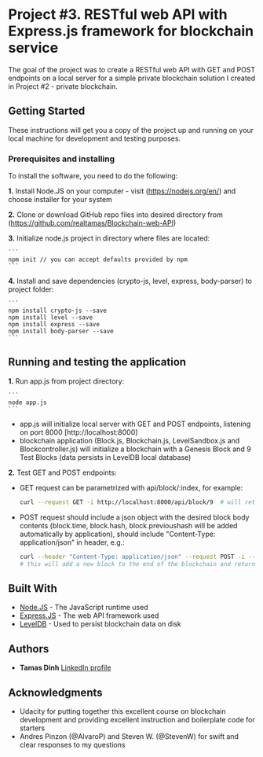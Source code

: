 # Project #3. RESTful web API with Express.js framework for blockchain service

The goal of the project was to create a RESTful web API with GET and POST endpoints on a local server for a simple private blockchain solution I created in Project #2 - private blockchain.

## Getting Started

These instructions will get you a copy of the project up and running on your local machine for development and testing purposes. 

### Prerequisites and installing

To install the software, you need to do the following:

**1.** Install Node.JS on your computer - visit (https://nodejs.org/en/) and choose installer for your system

**2.** Clone or download GitHub repo files into desired directory from (https://github.com/realtamas/Blockchain-web-API)

**3.** Initialize node.js project in directory where files are located:

    ```
    npm init // you can accept defaults provided by npm
    ```
    

**4.** Install and save dependencies (crypto-js, level, express, body-parser) to project folder:

    ```
    npm install crypto-js --save
    npm install level --save
    npm install express --save
    npm install body-parser --save
    ```

## Running and testing the application

**1.** Run app.js from project directory:

    ```
    node app.js
    ```

* app.js will initialize local server with GET and POST endpoints, listening on port 8000 [http://localhost:8000]
* blockchain application (Block.js, Blockchain.js, LevelSandbox.js and Blockcontroller.js) will initialize a blockchain with a Genesis Block and 9 Test Blocks (data persists in LevelDB local database)

**2.** Test GET and POST endpoints:

* GET request can be parametrized with api/block/:index, for example:

    ```bash
    curl --request GET -i http://localhost:8000/api/block/9  # will return Block #9 from blockchain
    ```

* POST request should include a json object with the desired block body contents (block.time, block.hash, block.previoushash will be added automatically by application), should include "Content-Type: application/json" in header, e.g.:

    ```bash
    curl --header "Content-Type: application/json" --request POST -i --data '{"body":"Test Block"}' http://localhost:8000/api/block
    # this will add a new block to the end of the blockchain and return the contents of the new block in json format
    ```


## Built With

* [Node.JS](http://www.nodejs.org) - The JavaScript runtime used
* [Express.JS](http://expressjs.com/) - The web API framework used
* [LevelDB](http://leveldb.org) - Used to persist blockchain data on disk


## Authors

* **Tamas Dinh** [LinkedIn profile](https://www.linkedin.com/in/tamasdinh/)


## Acknowledgments

* Udacity for putting together this excellent course on blockchain development and providing excellent instruction and boilerplate code for starters
* Andres Pinzon (@AlvaroP) and Steven W. (@StevenW) for swift and clear responses to my questions